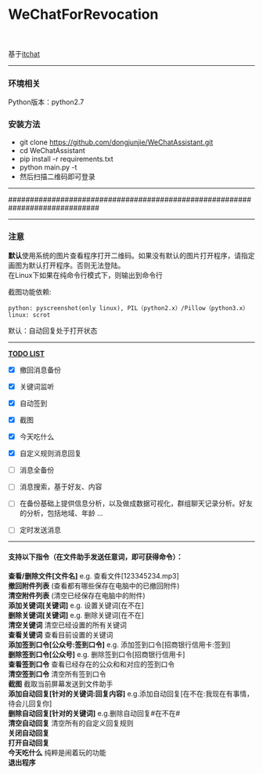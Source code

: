 # WeChatForRevocation<br><br>
基于[itchat](https://github.com/littlecodersh/ItChat.git)  


-----
### 环境相关
Python版本：python2.7

### 安装方法
* git clone https://github.com/dongjunjie/WeChatAssistant.git
* cd WeChatAssistant 
* pip install -r requirements.txt
* python main.py -t
* 然后扫描二维码即可登录 


--------
#############################################################################


------
### 注意
**默认**使用系统的图片查看程序打开二维码。如果没有默认的图片打开程序，请指定画图为默认打开程序。否则无法登陆。  
在Linux下如果在纯命令行模式下，则输出到命令行

截图功能依赖:   
```
python: pyscreenshot(only linux), PIL（python2.x）/Pillow（python3.x）  
linux: scrot
``` 
默认：自动回复处于打开状态

------

**[TODO LIST](http://zkeeer.space/?page_id=2)**  
- [x] 撤回消息备份
- [x] 关键词监听
- [x] 自动签到
- [x] 截图
- [x] 今天吃什么
- [x] 自定义规则消息回复
- [ ] 消息全备份
- [ ] 消息搜索，基于好友、内容
- [ ] 在备份基础上提供信息分析，以及做成数据可视化，群组聊天记录分析。好友的分析，包括地域、年龄 …
- [ ] 定时发送消息


------

#### 支持以下指令（在文件助手发送任意词，即可获得命令）：

**查看/删除文件[文件名]** e.g. 查看文件[123345234.mp3]  
**撤回附件列表** (查看都有哪些保存在电脑中的已撤回附件)  
**清空附件列表** (清空已经保存在电脑中的附件)  
**添加关键词[关键词]**  e.g. 设置关键词[在不在]  
**删除关键词[关键词]**  e.g. 删除关键词[在不在]  
**清空关键词**  清空已经设置的所有关键词  
**查看关键词**  查看目前设置的关键词  
**添加签到口令[公众号:签到口令]**   e.g. 添加签到口令[招商银行信用卡:签到]  
**删除签到口令[公众号]**   e.g. 删除签到口令[招商银行信用卡]  
**查看签到口令**  查看已经存在的公众和和对应的签到口令  
**清空签到口令**  清空所有签到口令  
**截图** 截取当前屏幕发送到文件助手  
**添加自动回复[针对的关键词:回复内容]** e.g.添加自动回复[在不在:我现在有事情，待会儿回复你]  
**删除自动回复[针对的关键词]** e.g.删除自动回复#在不在#  
**清空自动回复** 清空所有的自定义回复规则  
**关闭自动回复**   
**打开自动回复**   
**今天吃什么** 纯粹是闹着玩的功能   
**退出程序**   
